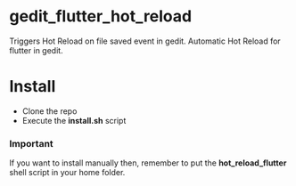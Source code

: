 # gedit_flutter_hot_reload
Triggers Hot Reload on file saved event in gedit. Automatic Hot Reload for flutter in gedit.

# Install

- Clone the repo
- Execute the **install.sh** script

### Important
If you want to install manually then,
remember to put the **hot_reload_flutter** shell script in your home folder.


